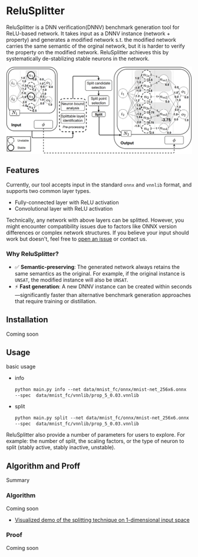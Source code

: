 # ReluSplitter

ReluSplitter is a DNN verification(DNNV) benchmark generation tool for ReLU-based network. It takes input as a DNNV instance (network + property) and generates a modified network s.t. the modified network carries the same semantic of the orginal network, but it is harder to verify the property on the modified network. ReluSplitter achieves this by systematically de-stablizing stable neurons in the network. 

![Overview](stuff/figs/tool_overview.PNG)


## Features
Currently, our tool accepts input in the standard `onnx` and `vnnlib` format, and
supports two common layer types.
- Fully-connected layer with ReLU activation
- Convolutional layer with ReLU activation

Technically, any network with above layers can be splitted. However, you might encounter compatibility issues due to factors like ONNX version differences or complex network structures. If you believe your input should work but doesn't, feel free to [open an issue](#) or contact us.


### Why ReluSplitter?

- ✅ **Semantic-preserving**: The generated network always retains the same semantics as the original. For example, if the original instance is `UNSAT`, the modified instance will also be `UNSAT`.  
- ⚡ **Fast generation**: A new DNNV instance can be created within seconds—significantly faster than alternative benchmark generation approaches that require training or distillation.


## Installation
Coming soon

## Usage
basic usage
- info
    ```
    python main.py info --net data/mnist_fc/onnx/mnist-net_256x6.onnx  --spec  data/mnist_fc/vnnlib/prop_5_0.03.vnnlib
    ```
- split
    ```
    python main.py split --net data/mnist_fc/onnx/mnist-net_256x6.onnx  --spec  data/mnist_fc/vnnlib/prop_5_0.03.vnnlib
    ```

ReluSplitter also provide a number of parameters for users to explore. For example: the number of split, the scaling factors, or the type of neuron to split (stably active, stably inactive, unstable). 

## Algorithm and Proff
Summary
### Algorithm
Coming soon

- [Visualized demo of the splitting technique on 1-dimensional input space](https://www.desmos.com/calculator/kthart02fb)

### Proof
Coming soon



